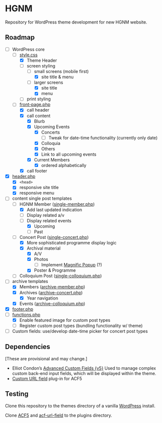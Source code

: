 # HGNM

Repository for WordPress theme development for new HGNM website.

## Roadmap

- [ ] WordPress core
	- [ ] [style.css](/style.css)
		- [X] Theme Header
		- [ ] screen styling
			- [ ] small screens (mobile first)
				- [X] site title & menu
			- [ ] larger screens
				- [X] site title
				- [X] menu
		- [ ] print styling
	- [ ] [front-page.php](/front-page.php)
		- [X] call header
		- [X] call content
			- [X] Blurb
			- [X] Upcoming Events
				- [X] Concerts
					- [ ] Tweak for date-time functionality (currently only date)
				- [X] Colloquia
				- [X] Others
				- [X] Link to all upcoming events
			- [X] Current Members
				- [X] ordered alphabetically
		- [X] call footer
- [X] [header.php](/header.php)
	- [X] `<head>`
	- [X] responsive site title
	- [X] responsive menu
- [ ] content single post templates
	- [ ] HGNM Member ([single-member.php](/single-member.php))
		- [X] Add last updated indication
		- [ ] Display related a/v
		- [ ] Display related events
			- [X] Upcoming
			- [ ] Past
	- [ ] Concert Post ([single-concert.php](/single-concert.php))
		- [X] More sophisticated programme display logic
		- [X] Archival material
			- [X] A/V
			- [X] Photos
				- [ ] Implement [Magnific Popup](http://dimsemenov.com/plugins/magnific-popup/) (?)
			- [X] Poster & Programme
	- [ ] Colloquium Post ([single-colloquium.php](/single-colloquium.php))
- [ ] archive templates
	- [X] Members ([archive-member.php](/archive-member.php))
	- [X] Archives ([archive-concert.php](/archive-concert.php))
		- [X] Year navigation
	- [X] Events ([archive-colloquium.php](/archive-colloquium.php))
- [X] [footer.php](/footer.php)
- [ ] [functions.php](/functions.php)
	- [X] Enable featured image for custom post types
	- [ ] Register custom post types (bundling functionality w/ theme)
- [ ] Custom fields: use/develop date-time picker for concert post types

## Dependencies

[These are provisional and may change.]

- Elliot Condon’s [Advanced Custom Fields {v5}](https://github.com/AdvancedCustomFields/acf5-beta)
Used to manage complex custom back-end input fields, which will be displayed within the theme.
- [Custom URL field](https://github.com/delucis/acf-url-field) plug-in for ACF5

## Testing

Clone this repository to the themes directory of a vanilla [WordPress](http://wordpress.org) install.

Clone [ACF5](https://github.com/AdvancedCustomFields/acf5-beta) and [acf-url-field](https://github.com/delucis/acf-url-field) to the plugins directory.
